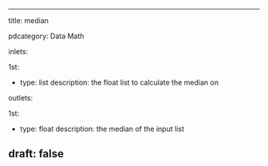 --- 


title: median

pdcategory: Data Math

inlets:

  1st:
  - type: list
    description: the float list to calculate the median on

outlets:

  1st:
  - type: float
    description: the median of the input list







draft: false
---